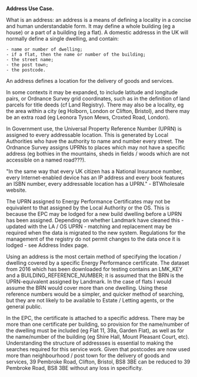                     
**Address Use Case.**

What is an address: an address is a means of defining a locality in a concise and human understandable form. It may define a whole building (eg a house) or a part of a building (eg a flat). A domestic addresss in the UK will normally define a single dwelling, and contain:

    - name or number of dwelling;
    - if a flat, then the name or number of the building;
    - the street name;
    - the post town;
    - the postcode.

An address defines a location for the delivery of goods and services.

In some contexts it may be expanded, to include latitude and longitude pairs, or Ordnance Survey grid coordinates, such as in the definition of land parcels for title deeds (cf Land Registry).   There may also be a locality, eg the area within a city (eg Holborn, London or Clifton, Bristol), and there may be an extra road (eg Leonora Tyson Mews, Croxted Road, London). 

In Government use, the Universal Property Reference Number (UPRN) is assigned to every addressable location. This is generated by Local Authorities who have the authority to name and number every street. The Ordnance Survey assigns UPRNs to places which may not have a specific address (eg bothies in the mountains, sheds in fields / woods which are not accessible on a named road???).

"In the same way that every UK citizen has a National Insurance number, every Internet-enabled device has an IP address and every book features an ISBN number, every addressable location has a UPRN." - BTWholesale website.

The UPRN assigned to Energy Performance Certificates may not be equivalent to that assigned by the Local Authority or the OS. This is because the EPC may be lodged for a new build dwelling before a UPRN has been assigned. Depending on whether Landmark have cleaned this - updated with the LA / OS UPRN - matching and replacement may be required when the data is migrated to the new system.  Regulations for the management of the registry do not permit changes to the data once it is lodged - see Address Index page. 

Using an address is the most certain method of specifying the location / dwelling covered by a specific Energy Performance certificate. The dataset from 2016 which has been downloaded for testing contains an LMK_KEY and a BUILDING_REFERENCE_NUMBER; it is assumed that the BRN is the UPRN-equivalent assigned by Landmark. In the case of flats I would assume the BRN would cover more than one dwelling. Using these reference numbers would be a simpler, and quicker method of searching, but they are not likely to be available to Estate / Letting agents, or the general public.

In the EPC, the certificate is attached to a specific address. There may be more than one certificate per building, so provision for the name/number of the dwelling must be included (eg Flat 11, 39a, Garden Flat), as well as for the name/number of the building (eg Shire Hall, Mount Pleasant Court, etc). Understanding the structure of addressses is essential to making the searches required for this service work. Given that postcodes are now used more than neighbourhood / post town for the delivery of goods and services, 39 Pembroke Road, Clifton, Bristol, BS8 3BE can be reduced to 39 Pembroke Road, BS8 3BE without any loss in specificity.
